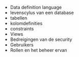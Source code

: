 - Data definition language
- levenscylus van een database
- tabellen 
- kolomdefinities
- constraints 
- Views 
- Bedreigingen van de security 
- Gebruikers 
- Rollen en het beheer ervan 